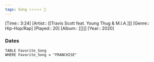 ```yaml
---
tags: Song ⭐⭐⭐⭐⭐ 💛
---
```

[Time:: 3:24]
[Artist:: [[Travis Scott feat. Young Thug & M.I.A.]]]
[Genre:: Hip-Hop/Rap]
[Played:: 20]
[Album:: [[]]]
[Year:: 2020]
### Dates
````dataview
TABLE Favorite_Song
WHERE Favorite_Song = "FRANCHISE"
````
